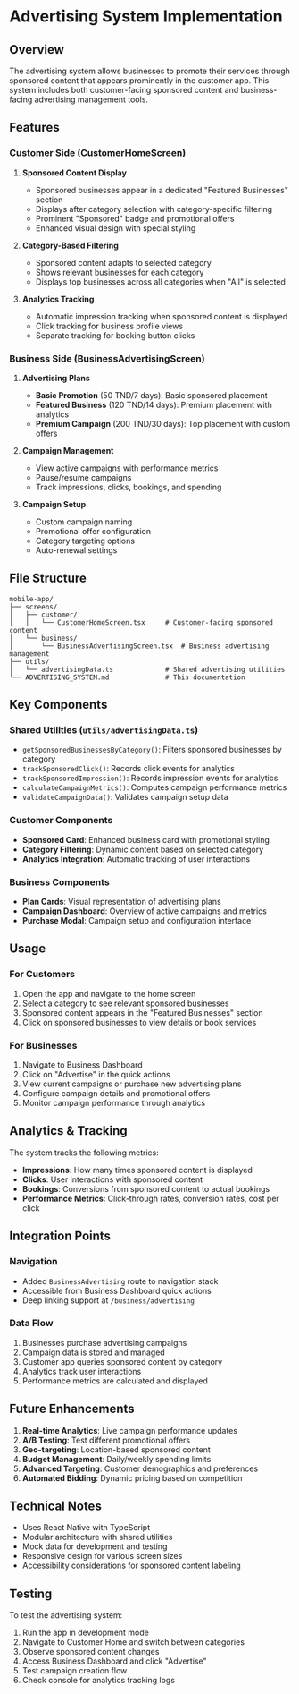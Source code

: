# Advertising System Implementation

## Overview

The advertising system allows businesses to promote their services through sponsored content that appears prominently in the customer app. This system includes both customer-facing sponsored content and business-facing advertising management tools.

## Features

### Customer Side (CustomerHomeScreen)

1. **Sponsored Content Display**

   - Sponsored businesses appear in a dedicated "Featured Businesses" section
   - Displays after category selection with category-specific filtering
   - Prominent "Sponsored" badge and promotional offers
   - Enhanced visual design with special styling

2. **Category-Based Filtering**

   - Sponsored content adapts to selected category
   - Shows relevant businesses for each category
   - Displays top businesses across all categories when "All" is selected

3. **Analytics Tracking**
   - Automatic impression tracking when sponsored content is displayed
   - Click tracking for business profile views
   - Separate tracking for booking button clicks

### Business Side (BusinessAdvertisingScreen)

1. **Advertising Plans**

   - **Basic Promotion** (50 TND/7 days): Basic sponsored placement
   - **Featured Business** (120 TND/14 days): Premium placement with analytics
   - **Premium Campaign** (200 TND/30 days): Top placement with custom offers

2. **Campaign Management**

   - View active campaigns with performance metrics
   - Pause/resume campaigns
   - Track impressions, clicks, bookings, and spending

3. **Campaign Setup**
   - Custom campaign naming
   - Promotional offer configuration
   - Category targeting options
   - Auto-renewal settings

## File Structure

```
mobile-app/
├── screens/
│   ├── customer/
│   │   └── CustomerHomeScreen.tsx     # Customer-facing sponsored content
│   └── business/
│       └── BusinessAdvertisingScreen.tsx  # Business advertising management
├── utils/
│   └── advertisingData.ts             # Shared advertising utilities
└── ADVERTISING_SYSTEM.md              # This documentation
```

## Key Components

### Shared Utilities (`utils/advertisingData.ts`)

- `getSponsoredBusinessesByCategory()`: Filters sponsored businesses by category
- `trackSponsoredClick()`: Records click events for analytics
- `trackSponsoredImpression()`: Records impression events for analytics
- `calculateCampaignMetrics()`: Computes campaign performance metrics
- `validateCampaignData()`: Validates campaign setup data

### Customer Components

- **Sponsored Card**: Enhanced business card with promotional styling
- **Category Filtering**: Dynamic content based on selected category
- **Analytics Integration**: Automatic tracking of user interactions

### Business Components

- **Plan Cards**: Visual representation of advertising plans
- **Campaign Dashboard**: Overview of active campaigns and metrics
- **Purchase Modal**: Campaign setup and configuration interface

## Usage

### For Customers

1. Open the app and navigate to the home screen
2. Select a category to see relevant sponsored businesses
3. Sponsored content appears in the "Featured Businesses" section
4. Click on sponsored businesses to view details or book services

### For Businesses

1. Navigate to Business Dashboard
2. Click on "Advertise" in the quick actions
3. View current campaigns or purchase new advertising plans
4. Configure campaign details and promotional offers
5. Monitor campaign performance through analytics

## Analytics & Tracking

The system tracks the following metrics:

- **Impressions**: How many times sponsored content is displayed
- **Clicks**: User interactions with sponsored content
- **Bookings**: Conversions from sponsored content to actual bookings
- **Performance Metrics**: Click-through rates, conversion rates, cost per click

## Integration Points

### Navigation

- Added `BusinessAdvertising` route to navigation stack
- Accessible from Business Dashboard quick actions
- Deep linking support at `/business/advertising`

### Data Flow

1. Businesses purchase advertising campaigns
2. Campaign data is stored and managed
3. Customer app queries sponsored content by category
4. Analytics track user interactions
5. Performance metrics are calculated and displayed

## Future Enhancements

1. **Real-time Analytics**: Live campaign performance updates
2. **A/B Testing**: Test different promotional offers
3. **Geo-targeting**: Location-based sponsored content
4. **Budget Management**: Daily/weekly spending limits
5. **Advanced Targeting**: Customer demographics and preferences
6. **Automated Bidding**: Dynamic pricing based on competition

## Technical Notes

- Uses React Native with TypeScript
- Modular architecture with shared utilities
- Mock data for development and testing
- Responsive design for various screen sizes
- Accessibility considerations for sponsored content labeling

## Testing

To test the advertising system:

1. Run the app in development mode
2. Navigate to Customer Home and switch between categories
3. Observe sponsored content changes
4. Access Business Dashboard and click "Advertise"
5. Test campaign creation flow
6. Check console for analytics tracking logs
